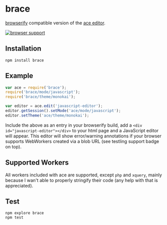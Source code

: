 # brace

[browserify](https://github.com/substack/node-browserify) compatible version of the [ace editor](http://ajaxorg.github.io/ace/).

[![browser support](http://ci.testling.com/thlorenz/brace.png)](http://ci.testling.com/thlorenz/brace)

## Installation

    npm install brace

## Example

```js
var ace = require('brace');
require('brace/mode/javascript');
require('brace/theme/monokai');

var editor = ace.edit('javascript-editor');
editor.getSession().setMode('ace/mode/javascript');
editor.setTheme('ace/theme/monokai');
```

Include the above as an entry in your browserify build, add a `<div id="javascript-editor"></div>` to your html page and
a JavaScript editor will appear. This editor will show error/warning annotations if your browser supports WebWorkers
created via a blob URL (see testling support badge on top).

## Supported Workers

All workers included with ace are supported, except `php` and `xquery`, mainly because I wan't able to properly
stringify their code (any help with that is appreciated).

## Test

    npm explore brace 
    npm test
